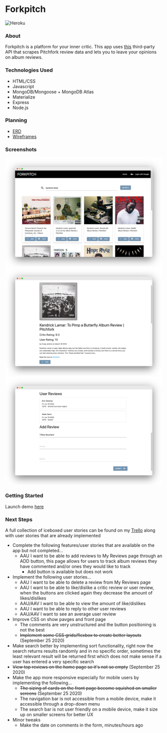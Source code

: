 # Forkpitch
![Heroku](https://heroku-badges.herokuapp.com/?app=heroku-badges)

### About
Forkpitch is a platform for your inner critic. This app uses [this](https://github.com/omardelarosa/pitchfork-npm) third-party API that scrapes Pitchfork review data and lets you to leave your opinions on album reviews.

### Technologies Used
- HTML/CSS
- Javascript 
- MongoDB/Mongoose + MongoDB Atlas
- Materialize 
- Express
- Node.js 

### Planning 
- [ERD](https://app.lucidchart.com/invitations/accept/5fe59195-d0dc-4c47-ad9e-7113447107e2)
- [Wireframes](https://app.lucidchart.com/invitations/accept/25437d16-60c9-4020-8c07-5bdbb8fc879a)

### Screenshots
<img src="/imgs/onescreenshot.png"/>
<img src="/imgs/twoscreenshot.png"/>
<img src="/imgs/threescreenshot.png"/>


### Getting Started 
Launch demo [here](https://forkpitch.herokuapp.com)

### Next Steps 
A full collection of iceboxed user stories can be found on my [Trello](https://trello.com/b/lpGplWHP/sei-project-2) along with user stories that are already implemented
- Complete the following features/user stories that are available on the app but not completed...
    - AAU I want to be able to add reviews to My Reviews page through an ADD button, this page allows for users to track album reviews they have commented and/or ones they would like to track
        - Add button is available but does not work
- Implement the following user stories...
    - AAU I want to be able to delete a review from My Reviews page
    - AAU I want to be able to like/dislike a critic review or user review, when the buttons are clicked again they decrease the amount of likes/dislikes
    - AAU/AAV I want to be able to view the amount of like/dislikes 
    - AAU I want to be able to reply to other user reviews
    - AAU/AAV I want to see an average user review 
- Improve CSS on show pavges and front page
    - The comments are very unstructured and the button positioning is not the best
    - ~~Implement some CSS grids/flexbox to create better layouts~~ (September 25 2020)
- Make search better by implementing sort functionality, right now the search returns results randomly and in no specific order, sometimes the least relevant result will be returned first which does not make sense if a user has entered a very specific search
- ~~View top reviews on the home page so it's not so empty~~ (September 25 2020)
- Make the app more responsive especially for mobile users by implementing the following...
    - ~~The sizing of cards on the front page become squished on smaller screens~~ (September 25 2020)
    - The navigation bar is not accessible from a mobile device, make it accessible through a drop-down menu
    - The search bar is not user friendly on a mobile device, make it size up on smaller screens for better UX
- Minor tweaks
    - Make the date on comments in the form, minutes/hours ago
